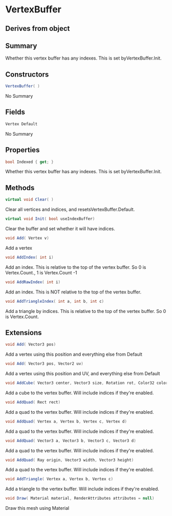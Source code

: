 # VertexBuffer

## Derives from object

## Summary

Whether this vertex buffer has any indexes. This is set byVertexBuffer.Init.
## Constructors

```c#
VertexBuffer( ) 
```
No Summary
## Fields

```c#
Vertex Default
```
No Summary
## Properties

```c#
bool Indexed { get; } 
```
Whether this vertex buffer has any indexes. This is set byVertexBuffer.Init.
## Methods

```c#
virtual void Clear( ) 
```
Clear all vertices and indices, and resetsVertexBuffer.Default.
```c#
virtual void Init( bool useIndexBuffer) 
```
Clear the buffer and set whether it will have indices.
```c#
void Add( Vertex v) 
```
Add a vertex
```c#
void AddIndex( int i) 
```
Add an index. This is relative to the top of the vertex buffer. So 0 is Vertex.Count., 1 is Vertex.Count -1
```c#
void AddRawIndex( int i) 
```
Add an index. This is NOT relative to the top of the vertex buffer.
```c#
void AddTriangleIndex( int a, int b, int c) 
```
Add a triangle by indices. This is relative to the top of the vertex buffer. So 0 is Vertex.Count.
## Extensions

```c#
void Add( Vector3 pos) 
```
Add a vertex using this position and everything else from Default
```c#
void Add( Vector3 pos, Vector2 uv) 
```
Add a vertex using this position and UV, and everything else from Default
```c#
void AddCube( Vector3 center, Vector3 size, Rotation rot, Color32 color = null) 
```
Add a cube to the vertex buffer. Will include indices if they're enabled.
```c#
void AddQuad( Rect rect) 
```
Add a quad to the vertex buffer. Will include indices if they're enabled.
```c#
void AddQuad( Vertex a, Vertex b, Vertex c, Vertex d) 
```
Add a quad to the vertex buffer. Will include indices if they're enabled.
```c#
void AddQuad( Vector3 a, Vector3 b, Vector3 c, Vector3 d) 
```
Add a quad to the vertex buffer. Will include indices if they're enabled.
```c#
void AddQuad( Ray origin, Vector3 width, Vector3 height) 
```
Add a quad to the vertex buffer. Will include indices if they're enabled.
```c#
void AddTriangle( Vertex a, Vertex b, Vertex c) 
```
Add a triangle to the vertex buffer. Will include indices if they're enabled.
```c#
void Draw( Material material, RenderAttributes attributes = null) 
```
Draw this mesh using Material
